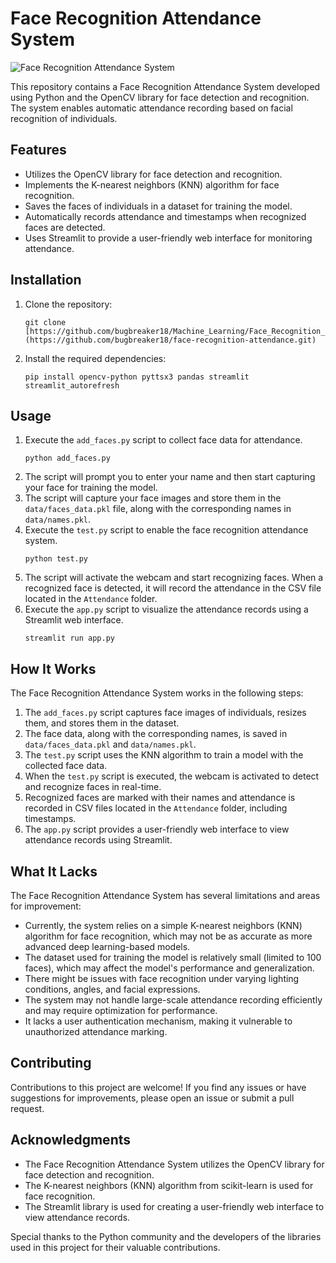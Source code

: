 <!DOCTYPE html>
<html>
<head>
  <title>Face Recognition Attendance System</title>
</head>
<body>
  <h1>Face Recognition Attendance System</h1>
  <img src="path/to/your/image.png" alt="Face Recognition Attendance System">

  <p>This repository contains a Face Recognition Attendance System developed using Python and the OpenCV library for face detection and recognition. The system enables automatic attendance recording based on facial recognition of individuals.</p>

  <h2>Features</h2>
  <ul>
    <li>Utilizes the OpenCV library for face detection and recognition.</li>
    <li>Implements the K-nearest neighbors (KNN) algorithm for face recognition.</li>
    <li>Saves the faces of individuals in a dataset for training the model.</li>
    <li>Automatically records attendance and timestamps when recognized faces are detected.</li>
    <li>Uses Streamlit to provide a user-friendly web interface for monitoring attendance.</li>
  </ul>

  <h2>Installation</h2>
  <ol>
    <li>Clone the repository:
      <pre><code>git clone [https://github.com/bugbreaker18/Machine_Learning/Face_Recognition_v_0.git](https://github.com/bugbreaker18/face-recognition-attendance.git)</code></pre>
    </li>
    <li>Install the required dependencies:
      <pre><code>pip install opencv-python pyttsx3 pandas streamlit streamlit_autorefresh</code></pre>
    </li>
  </ol>

  <h2>Usage</h2>
  <ol>
    <li>Execute the <code>add_faces.py</code> script to collect face data for attendance.
      <pre><code>python add_faces.py</code></pre>
    </li>
    <li>The script will prompt you to enter your name and then start capturing your face for training the model.</li>
    <li>The script will capture your face images and store them in the <code>data/faces_data.pkl</code> file, along with the corresponding names in <code>data/names.pkl</code>.</li>
    <li>Execute the <code>test.py</code> script to enable the face recognition attendance system.
      <pre><code>python test.py</code></pre>
    </li>
    <li>The script will activate the webcam and start recognizing faces. When a recognized face is detected, it will record the attendance in the CSV file located in the <code>Attendance</code> folder.</li>
    <li>Execute the <code>app.py</code> script to visualize the attendance records using a Streamlit web interface.
      <pre><code>streamlit run app.py</code></pre>
    </li>
  </ol>

  <h2>How It Works</h2>
  <p>The Face Recognition Attendance System works in the following steps:</p>
  <ol>
    <li>The <code>add_faces.py</code> script captures face images of individuals, resizes them, and stores them in the dataset.</li>
    <li>The face data, along with the corresponding names, is saved in <code>data/faces_data.pkl</code> and <code>data/names.pkl</code>.</li>
    <li>The <code>test.py</code> script uses the KNN algorithm to train a model with the collected face data.</li>
    <li>When the <code>test.py</code> script is executed, the webcam is activated to detect and recognize faces in real-time.</li>
    <li>Recognized faces are marked with their names and attendance is recorded in CSV files located in the <code>Attendance</code> folder, including timestamps.</li>
    <li>The <code>app.py</code> script provides a user-friendly web interface to view attendance records using Streamlit.</li>
  </ol>

  <h2>What It Lacks</h2>
  <p>The Face Recognition Attendance System has several limitations and areas for improvement:</p>
  <ul>
    <li>Currently, the system relies on a simple K-nearest neighbors (KNN) algorithm for face recognition, which may not be as accurate as more advanced deep learning-based models.</li>
    <li>The dataset used for training the model is relatively small (limited to 100 faces), which may affect the model's performance and generalization.</li>
    <li>There might be issues with face recognition under varying lighting conditions, angles, and facial expressions.</li>
    <li>The system may not handle large-scale attendance recording efficiently and may require optimization for performance.</li>
    <li>It lacks a user authentication mechanism, making it vulnerable to unauthorized attendance marking.</li>
  </ul>

  <h2>Contributing</h2>
  <p>Contributions to this project are welcome! If you find any issues or have suggestions for improvements, please open an issue or submit a pull request.</p>



  <h2>Acknowledgments</h2>
  <ul>
    <li>The Face Recognition Attendance System utilizes the OpenCV library for face detection and recognition.</li>
    <li>The K-nearest neighbors (KNN) algorithm from scikit-learn is used for face recognition.</li>
    <li>The Streamlit library is used for creating a user-friendly web interface to view attendance records.</li>
  </ul>
  <p>Special thanks to the Python community and the developers of the libraries used in this project for their valuable contributions.</p>
</body>
</html>
